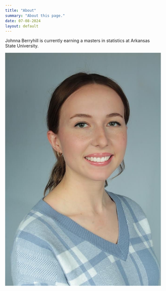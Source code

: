 ```yaml
---
title: "About"
summary: "About this page."
date: 07-08-2024
layout: default
---
```


Johnna Berryhill is currently earning a masters in statistics at Arkansas State University.


![Researcher Portrait](assets/images/Johnna_headshot.jpg "Johnna Berryhill")
